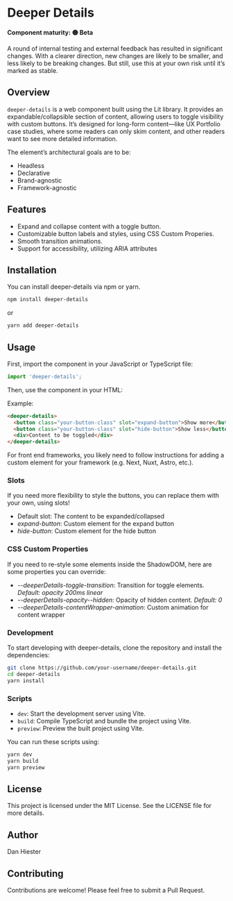 # Deeper Details

**Component maturity: 🟡 Beta**

A round of internal testing and external feedback has resulted in significant changes. With a clearer direction, new changes are likely to be smaller, and less likely to be breaking changes. But still, use this at your own risk until it’s marked as stable.

## Overview

`deeper-details` is a web component built using the Lit library. It provides an expandable/collapsible section of content, allowing users to toggle visibility with custom buttons. It’s designed for long-form content—like UX Portfolio case studies, where some readers can only skim content, and other readers want to see more detailed information.

The element’s architectural goals are to be:
* Headless
* Declarative
* Brand-agnostic
* Framework-agnostic

## Features
* Expand and collapse content with a toggle button.
* Customizable button labels and styles, using CSS Custom Properies.
* Smooth transition animations.
* Support for accessibility, utilizing ARIA attributes

## Installation
You can install deeper-details via npm or yarn.

```sh
npm install deeper-details
```

or

```sh
yarn add deeper-details
```

## Usage
First, import the component in your JavaScript or TypeScript file:

```javascript
import 'deeper-details';
```

Then, use the component in your HTML:

Example:
```html
<deeper-details>
  <button class="your-button-class" slot="expand-button">Show more</button>
  <button class="your-button-class" slot="hide-button">Show less</button>
  <div>Content to be toggled</div>
</deeper-details>
```

For front end frameworks, you likely need to follow instructions for adding a custom element for your framework (e.g. Next, Nuxt, Astro, etc.).

### Slots
If you need more flexibility to style the buttons, you can replace them with your own, using slots!
* Default slot: The content to be expanded/collapsed
* *expand-button*: Custom element for the expand button
* *hide-button*: Custom element for the hide button

### CSS Custom Properties
If you need to re-style some elements inside the ShadowDOM, here are some properties you can override:

* *--deeperDetails-toggle-transition*: Transition for toggle elements. _Default: opacity 200ms linear_
* *--deeperDetails-opacity--hidden*: Opacity of hidden content. _Default: 0_
* *--deeperDetails-contentWrapper-animation*: Custom animation for content wrapper

### Development
To start developing with deeper-details, clone the repository and install the dependencies:

```sh
git clone https://github.com/your-username/deeper-details.git
cd deeper-details
yarn install
```

### Scripts
* `dev`: Start the development server using Vite.
* `build`: Compile TypeScript and bundle the project using Vite.
* `preview`: Preview the built project using Vite.

You can run these scripts using:

```sh
yarn dev
yarn build
yarn preview
```

## License
This project is licensed under the MIT License. See the LICENSE file for more details.

## Author
Dan Hiester

## Contributing
Contributions are welcome! Please feel free to submit a Pull Request.
